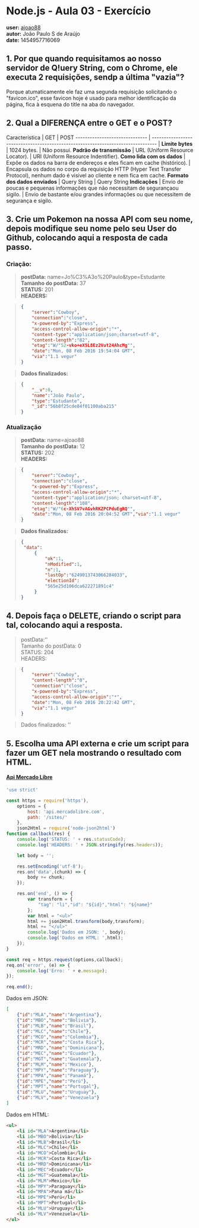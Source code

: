 # Node.js - Aula 03 - Exercício
**user:** [ajoao88](https://github.com/ajoao88)<br>**autor:** João Paulo S de Araújo<br>**date:** 1454957716069  

## 1. Por que quando requisitamos ao nosso servidor de Q!uery String, **com o Chrome**, ele executa 2 requisições, sendp a última "vazia"?
Porque atumaticamente ele faz uma segunda requisição solicitando o "favicon.ico", esse favicon hoje é usado para melhor identificação da página, fica à esquena do title na aba do navegador.

## 2. Qual a DIFERENÇA entre o GET e o POST?

Característica                 | GET                                                                              | POST
------------------------------ | -------------------------------------------------------------------------------- |
**Limite bytes**               | 1024 bytes.                                                                      | Não possui.
**Padrão de transmissão**      | URL (Uniform Resource Locator).                                                  | URI (Uniform Resource Indentifier).
**Como lida com os dados**     | Expôe os dados na barra de endereços e eles ficam em cache (histórico).          | Encapsula os dados no corpo da requisição HTTP (Hyper Text Transfer Protocol), nenhum dado é visivel ao cliente e nem fica em cache.
**Formato dos dados enviados** | Query String                                                                     | Query String
**Indicações**                 | Envio de poucas e pequenas informações que não necessitam de segurançaou sigilo. | Envio de bastante e/ou grandes informações ou que necessitem de segurança e sigilo.

## 3. Crie um Pokemon na nossa API com seu nome, depois modifique seu nome pelo seu User do Github, colocando aqui a resposta de cada passo.
### Criação:
> **postData:**  name=Jo%C3%A3o%20Paulo&type=Estudante<br>**Tamanho do postData:**  37<br>**STATUS:** 201<br>**HEADERS:**

> ```json
> {  
>     "server":"Cowboy",  
>     "connection":"close",  
>     "x-powered-by":"Express",  
>     "access-control-allow-origin":"*",  
>     "content-type":"application/json;charset=utf-8",  
>     "content-length":"82",  
>     "etag":"W/"52-vko+eX5L8Ez2Vut24AhcMg"",  
>     "date":"Mon, 08 Feb 2016 19:54:04 GMT",  
>     "via":"1.1 vegur"  
> }
> ```

> **Dados finalizados:**  

> ```json
> {
>     "__v":0,  
>     "name":"João Paulo",  
>     "type":"Estudante",  
>     "_id":"56b8f25cde84f01100aba215"  
> }
> ```

### Atualização
> **postData:**  name=ajoao88<br>**Tamanho do postData:**  12<br>**STATUS:** 202<br>**HEADERS:**

> ```json
> {
>     "server":"Cowboy",  
>     "connection":"close",  
>     "x-powered-by":"Express",  
>     "access-control-allow-origin":"*",  
>     "content-type":"application/json; charset=utf-8",  
>     "content-length":"108",  
>     "etag":"W/"6c-XhSV7vAGvhRKZPCPduEgRQ"",  
>     "date":"Mon, 08 Feb 2016 20:04:52 GMT","via":"1.1 vegur"  
> }
> ```

> **Dados finalizados:**

> ```json
> {
>  "data":
>      {
>          "ok":1,
>          "nModified":1,
>          "n":1,
>          "lastOp":"6249013743066284033",
>          "electionId":
>          "565e25d106dca622271891c4"
>      }
> }
> ```

## 4. **Depois faça o DELETE**, criando o script para tal, colocando aqui a resposta.
> postData:''<br>Tamanho do postData:  0<br>STATUS: 204<br>HEADERS:

> ```json
> {
>     "server":"Cowboy",
>     "content-length":"0",
>     "connection":"close",
>     "x-powered-by":"Express",
>     "access-control-allow-origin":"*",
>     "date":"Mon, 08 Feb 2016 20:22:42 GMT",
>     "via":"1.1 vegur"
> }
> ```

> Dados finalizados: ''

## 5. Escolha uma **API externa** e crie um script para fazer um GET nela **mostrando o resultado com HTML**.

#### [Api Mercado Libre](https://api.mercadolibre.com)

```js
'use strict'

const https = require('https'),
    options = {
        host: 'api.mercadolibre.com',
        path: '/sites/'
    },
    json2Html = require('node-json2html')
function callback(res) {
    console.log('STATUS: ' + res.statusCode);
    console.log('HEADERS: ' + JSON.stringify(res.headers));

    let body = '';

    res.setEncoding('utf-8');
    res.on('data',(chunk) => {
        body += chunk;
    });

    res.on('end', () => {
        var transform = {
            "tag": "li","id": "${id}","html": "${name}"
        };
        var html = "<ul>"
        html += json2Html.transform(body,transform);
        html += "</ul>"
        console.log('Dados em JSON: ', body);
        console.log('Dados em HTML: ',html);
    });
}

const req = https.request(options,callback);
req.on('error', (e) => {
    console.log('Erro: ' + e.message);
});

req.end();
```
Dados em JSON:
```json
[
    {"id":"MLA","name":"Argentina"},
    {"id":"MBO","name":"Bolivia"},
    {"id":"MLB","name":"Brasil"},
    {"id":"MLC","name":"Chile"},
    {"id":"MCO","name":"Colombia"},
    {"id":"MCR","name":"Costa Rica"},
    {"id":"MRD","name":"Dominicana"},
    {"id":"MEC","name":"Ecuador"},
    {"id":"MGT","name":"Guatemala"},
    {"id":"MLM","name":"Mexico"},
    {"id":"MPY","name":"Paraguay"},
    {"id":"MPA","name":"Panamá"},
    {"id":"MPE","name":"Perú"},
    {"id":"MPT","name":"Portugal"},
    {"id":"MLU","name":"Uruguay"},
    {"id":"MLV","name":"Venezuela"}
]
```

Dados em HTML:
```html
<ul>
    <li id="MLA">Argentina</li>
    <li id="MBO">Bolivia</li>
    <li id="MLB">Brasil</li>
    <li id="MLC">Chile</li>
    <li id="MCO">Colombia</li>
    <li id="MCR">Costa Rica</li>
    <li id="MRD">Dominicana</li>
    <li id="MEC">Ecuador</li>
    <li id="MGT">Guatemala</li>
    <li id="MLM">Mexico</li>
    <li id="MPY">Paraguay</li>
    <li id="MPA">Pana má</li>
    <li id="MPE">Perú</li>
    <li id="MPT">Portugal</li>
    <li id="MLU">Uruguay</li>
    <li id="MLV">Venezuela</li>
</ul>
```
